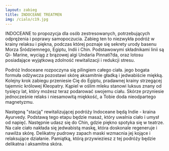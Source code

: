 ```yaml
---
layout: zabieg
title: INDOCEANE TREATMEN
img: /cialo/c19.jpg
---
```

INDOCEANE to propozycja dla osób zestresowanych, potrzebujących odprężenia i poprawy samopoczucia. Zabieg ten to niezwykła podróż w krainy relaksu i piękna, podczas której poznaje się sekrety urody basenu Morza Śródziemnego, Egiptu, Indii i Chin. Podstawowymi składnikami linii są Qi- Marine, wyciąg z brązowej algi Undaria Pinnati?da, oraz lotosu posiadające wyjątkową zdolność rewitalizacji i redukcji stresu.

Podróż lndoceane rozpoczyna się pilingiem całego ciała. jego bogata formuła odżywcza pozostawi skórę aksamitnie gładką i jedwabiście miękką. Kolejny krok zabiegu przeniesie Cię do Egiptu, pradawnej krainy strzegącej tajemnic królowej Kleopatry. Kąpiel w oślim mleku stanowi luksus znany od tysięcy lat, który możesz teraz podarować swojemu ciału. Skórze przyniesie jednocześnie relaks i niesamowitą miękkość, a Tobie doda nieodpartego magnetyzmu.

Następną "stacją" rewitalizującej podróży lndoceane będą Indie - kraina Ayurvedy. Podstawą tego etapu będzie masaż, który uwalnia ciało i umysł od napięć. Następnie udasz się do Chin, gdzie piękno spotyka się w teatrze. Na cale ciało nakłada się jedwabistą maskę, która doskonale regeneruje i nawilża skórę. Delikatny pudrowy zapach maski wzmacnia jej kojące i relaksujące działanie. Pamiątką, którą przywieziesz z tej podróży będzie delikatna i aksamitna skóra. 